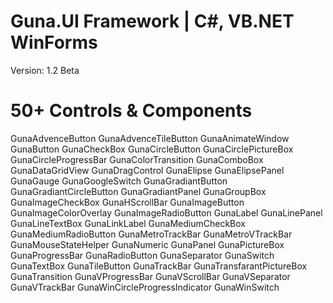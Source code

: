 # Guna.UI Framework | C#, VB.NET WinForms
Version: 1.2 Beta

# 50+ Controls & Components
GunaAdvenceButton
GunaAdvenceTileButton
GunaAnimateWindow
GunaButton
GunaCheckBox
GunaCircleButton
GunaCirclePictureBox
GunaCircleProgressBar
GunaColorTransition
GunaComboBox
GunaDataGridView
GunaDragControl
GunaElipse
GunaElipsePanel
GunaGauge
GunaGoogleSwitch
GunaGradiantButton
GunaGradiantCircleButton
GunaGradiantPanel
GunaGroupBox
GunaImageCheckBox
GunaHScrollBar
GunaImageButton
GunaImageColorOverlay
GunaImageRadioButton
GunaLabel
GunaLinePanel
GunaLineTextBox
GunaLinkLabel
GunaMediumCheckBox
GunaMediumRadioButton
GunaMetroTrackBar
GunaMetroVTrackBar
GunaMouseStateHelper
GunaNumeric
GunaPanel
GunaPictureBox
GunaProgressBar
GunaRadioButton
GunaSeparator
GunaSwitch
GunaTextBox
GunaTileButton
GunaTrackBar
GunaTransfarantPictureBox
GunaTransition
GunaVProgressBar
GunaVScrollBar
GunaVSeparator
GunaVTrackBar
GunaWinCircleProgressIndicator
GunaWinSwitch
